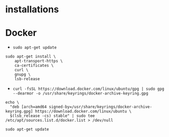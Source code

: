 # installations
# Docker
-  `sudo apt-get update`
```
sudo apt-get install \
    apt-transport-https \
    ca-certificates \
    curl \
    gnupg \
    lsb-release
```
- `curl -fsSL https://download.docker.com/linux/ubuntu/gpg | sudo gpg --dearmor -o /usr/share/keyrings/docker-archive-keyring.gpg`
```
echo \
  "deb [arch=amd64 signed-by=/usr/share/keyrings/docker-archive-keyring.gpg] https://download.docker.com/linux/ubuntu \
  $(lsb_release -cs) stable" | sudo tee /etc/apt/sources.list.d/docker.list > /dev/null
```
`sudo apt-get update`
